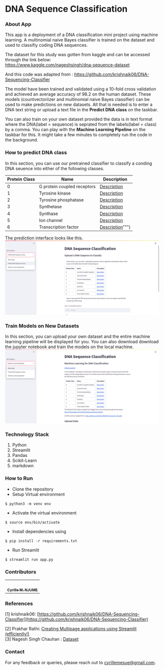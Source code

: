 #  DNA Sequence Classification 


### About App 

This app is a deployment of a DNA classification mini project using machine learning. A multinomial naive Bayes classifier is trained on the dataset and used to classifiy coding DNA sequences. 


The dataset for this study was gotten from kaggle and can be accessed through the link below:  
https://www.kaggle.com/nageshsingh/dna-sequence-dataset

And this code was adapted from : https://github.com/krishnaik06/DNA-Sequencing-Classifier

The model have been trained and validated using a 10-fold cross validation and achieved an average accuracy of 98.2 on the human dataset. These models (countvectoriizer and multinomial naive Bayes classifier) can be used to make predictions on new datasets. All that is needed is to enter a DNA text string or upload a text file in the **Predict DNA class** on the taskbar.  


You can also train on your own dataset provided the data is in text format where the DNA(label = sequence) is seprated from the labels(label = class) by a comma. You can play with the **Machine Learning Pipeline** on the taskbar for this. It might take a few minutes to completely run the code in the background. 

### How to predict DNA class
In this section, you can use our pretrained classifier to classify a conding DNA seuence into either of the following classes.  

| Protein Class      | Name | Description
| ----------- | ----------- | ----------
| 0      | G protein coupled receptors       | [Description](https://en.wikipedia.org/wiki/G_protein-coupled_receptor)
| 1   | Tyrosine kinase        | [Description](https://en.wikipedia.org/wiki/Tyrosine_kinase)
| 2   | Tyrosine phosphatase        | [Description](https://en.wikipedia.org/wiki/Protein_tyrosine_phosphatase)
| 3   | Synthetase        | [Description](https://en.wikipedia.org/w/index.php?title=Synthetase&redirect=no)
| 4   | Synthase     | [Description](https://en.wikipedia.org/wiki/Synthase)
| 5   | Ion channel        | [Description](https://en.wikipedia.org/wiki/Ion_channel)
| 6   | Transcription factor        | [Description](https://en.wikipedia.org/wiki/Transcription_factor#:~:text=In%20molecular%20biology%2C%20a%20transcription,to%20a%20specific%20DNA%20sequence.)""")

The prediction interface looks like this. 
![image tooltip here](https://github.com/CyrilleMesue/dna-seq-classifier/blob/main/predict.png)
 

### Train Models on New Datasets 
In this section, you can upload your own dataset and the entire machine learning pipeline will be displayed for you. You can also download download the jupyter notebook and train the models on the local machine. 
![image tooltip here](https://github.com/CyrilleMesue/dna-seq-classifier/blob/main/machinelearning.png)


### Technology Stack 

1. Python 
2. Streamlit 
3. Pandas
4. Scikit-Learn
5. markdown


### How to Run 

- Clone the repository
- Setup Virtual environment
```
$ python3 -m venv env
```
- Activate the virtual environment
```
$ source env/bin/activate
```
- Install dependencies using
```
$ pip install -r requirements.txt
```
- Run Streamlit
```
$ streamlit run app.py
```


### Contributors 

<table>
  <tr>
    <td align="center"><a href="https://github.com/prakharrathi25"><img src="https://avatars.githubusercontent.com/CyrilleMesue" width="100px;" alt=""/><br /><sub><b>Cyrille M. NJUME</b></sub></a><br /></td>
  </tr>
</table>

### References 

[1] krishnaik06: [https://github.com/krishnaik06/DNA-Sequencing-Classifier](https://github.com/krishnaik06/DNA-Sequencing-Classifier)

[2] Prakhar Rathi: [Creating Multipage applications using Streamlit (efficiently!)](https://towardsdatascience.com/creating-multipage-applications-using-streamlit-efficiently-b58a58134030)   
[3]  Nagesh Singh Chauhan : [Dataset](https://www.kaggle.com/nageshsingh/dna-sequence-dataset)

### Contact

For any feedback or queries, please reach out to [cyrillemesue@gmail.com](mailto:cyrillemesue@gmail.com).
